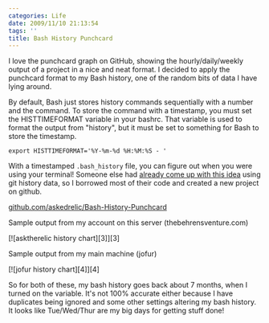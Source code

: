 ```yaml
---
categories: Life
date: 2009/11/10 21:13:54
tags: ''
title: Bash History Punchcard
---
```


I love the punchcard graph on GitHub, showing the hourly/daily/weekly output of
a project in a nice and neat format. I decided to apply the punchcard format to
my Bash history, one of the random bits of data I have lying around.

By default, Bash just stores history commands sequentially with a number and the
command. To store the command with a timestamp, you must set the HISTTIMEFORMAT
variable in your bashrc. That variable is used to format the output from
"history", but it must be set to something for Bash to store the timestamp.

    export HISTTIMEFORMAT='%Y-%m-%d %H:%M:%S - '

With a timestamped `.bash_history` file, you can figure out when you were using
your terminal! Someone else had [already come up with this idea][1] using git
history data, so I borrowed most of their code and created a new project on
github.

[github.com/askedrelic/Bash-History-Punchcard][2]

Sample output from my account on this server (thebehrensventure.com)

<span class="aligncenter">
[![asktherelic history chart][3]][3]
</span>

Sample output from my main machine (jofur)

<span class="aligncenter">
[![jofur history chart][4]][4]
</span>

So for both of these, my bash history goes back about 7 months, when I turned on
the variable. It's not 100% accurate either because I have duplicates being
ignored and some other settings altering my bash history. It looks like
Tue/Wed/Thur are my big days for getting stuff done!

[1]: http://dustin.github.com/2009/01/11/timecard.html
[2]: http://github.com/askedrelic/Bash-History-Punchcard
[3]: /pic/asktherelic-historychart.png
[4]: /pic/jofur-historychart.png
